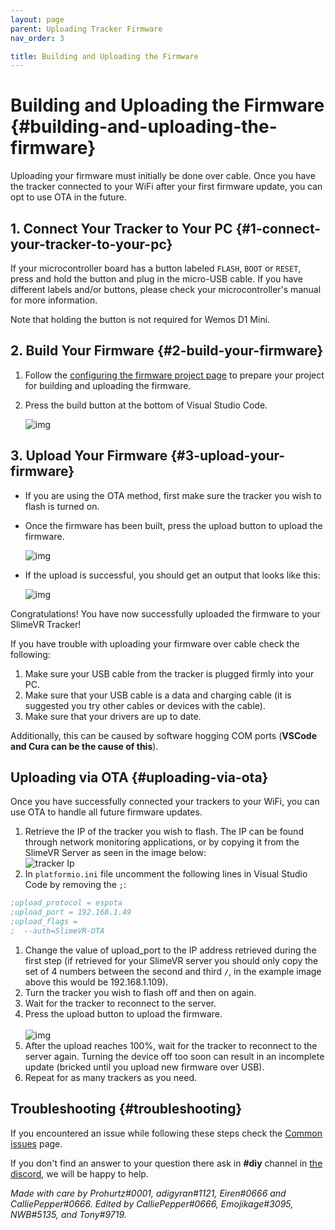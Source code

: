 ```yaml
---
layout: page
parent: Uploading Tracker Firmware
nav_order: 3

title: Building and Uploading the Firmware
---
```


# Building and Uploading the Firmware {#building-and-uploading-the-firmware}

Uploading your firmware must initially be done over cable. Once you have the tracker connected to your WiFi after your first firmware update, you can opt to use OTA in the future.

## 1. Connect Your Tracker to Your PC {#1-connect-your-tracker-to-your-pc}

If your microcontroller board has a button labeled `FLASH`, `BOOT` or `RESET`, press and hold the button and plug in the micro-USB cable. If you have different labels and/or buttons, please check your microcontroller's manual for more information.

Note that holding the button is not required for Wemos D1 Mini.


## 2. Build Your Firmware {#2-build-your-firmware}

1. Follow the [configuring the firmware project page](configuring-project.md) to prepare your project for building and uploading the firmware.
1. Press the build button at the bottom of Visual Studio Code.

   ![img](https://i.imgur.com/EmSkhFp.png)

## 3. Upload Your Firmware {#3-upload-your-firmware}

* If you are using the OTA method, first make sure the tracker you wish to flash is turned on.

* Once the firmware has been built, press the upload button to upload the firmware.

  ![img](https://i.imgur.com/lI3PFVC.png)

* If the upload is successful, you should get an output that looks like this:

  ![img](https://i.imgur.com/SDQcCr1.png)

Congratulations! You have now successfully uploaded the firmware to your SlimeVR Tracker!

If you have trouble with uploading your firmware over cable check the following:
1. Make sure your USB cable from the tracker is plugged firmly into your PC.
1. Make sure that your USB cable is a data and charging cable (it is suggested you try other cables or devices with the cable).
1. Make sure that your drivers are up to date. 

Additionally, this can be caused by software hogging COM ports (**VSCode and Cura can be the cause of this**).

## Uploading via OTA {#uploading-via-ota}

Once you have successfully connected your trackers to your WiFi, you can use OTA to handle all future firmware updates.

1. Retrieve the IP of the tracker you wish to flash. The IP can be found through network monitoring applications, or by copying it from the SlimeVR Server as seen in the image below:<br>
  ![tracker Ip](../assets/img/trackerIp.png)
1. In `platformio.ini` file uncomment the following lines in Visual Studio Code by removing the `;`:
  ```ini
  ;upload_protocol = espota
  ;upload_port = 192.168.1.49
  ;upload_flags =
  ;  --auth=SlimeVR-OTA
  ```
1. Change the value of upload_port to the IP address retrieved during the first step (if retrieved for your SlimeVR server you should only copy the set of 4 numbers between the second and third `/`, in the example image above this would be 192.168.1.109).
1. Turn the tracker you wish to flash off and then on again.
1. Wait for the tracker to reconnect to the server.
1. Press the upload button to upload the firmware.<br>  
  ![img](https://i.imgur.com/lI3PFVC.png)
1. After the upload reaches 100%, wait for the tracker to reconnect to the server again. Turning the device off too soon can result in an incomplete update (bricked until you upload new firmware over USB).
1. Repeat for as many trackers as you need.

## Troubleshooting {#troubleshooting}

If you encountered an issue while following these steps check the [Common issues](../common-issues.md) page.

If you don't find an answer to your question there ask in **#diy** channel in [the discord](https://discord.gg/slimevr), we will be happy to help.

*Made with care by Prohurtz#0001, adigyran#1121, Eiren#0666 and CalliePepper#0666. Edited by CalliePepper#0666, Emojikage#3095, NWB#5135, and Tony#9719.*
